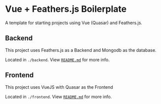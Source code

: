 # Vue + Feathers.js Boilerplate

A template for starting projects using Vue (Quasar) and Feathers.js.

## Backend

This project uses Feathers.js as a Backend and Mongodb as the database.

Located in `./backend`. View [`README.md`](./backend/README.md) for more info.

## Frontend

This project uses VueJS with Quasar as the Frontend

Located in `./frontend`. View [`README.md`](./frontend/README.md) for more info.

